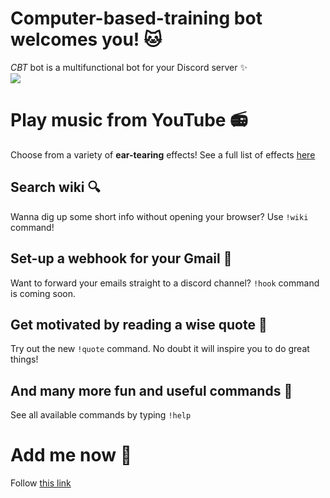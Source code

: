 ﻿# Computer-based-training bot welcomes you! 🐱
*CBT* bot is a multifunctional bot for your Discord server ✨  
![](https://i.ibb.co/123WyPJ/Screenshot-40.png)

# Play music from YouTube 📻

Choose from a variety of **ear-tearing** effects!
See a full list of effects [here](https://ffmpeg.org/ffmpeg-filters.html)

## Search wiki 🔍

Wanna dig up some short info without opening your browser? Use `!wiki` command!

## Set-up a webhook for your Gmail  📨
Want to forward your emails straight to a discord channel? `!hook` command is coming soon.

## Get motivated by reading a wise quote 🐺
Try out the new `!quote` command. No doubt it will inspire you to do great things!

## And many more fun  and useful commands  🤡
See all available commands by typing `!help`

# Add me now 👋
Follow [this link](https://discord.com/api/oauth2/authorize?client_id=704319807016665138&permissions=3405888&scope=bot)

